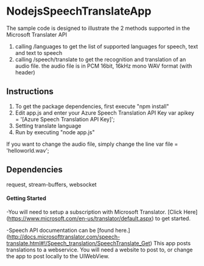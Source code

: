 ﻿# NodejsSpeechTranslateApp

The sample code is designed to illustrate the 2 methods supported in the Microsoft Translater API
1. calling /languages to get the list of supported languages for speech, text and text to speech
2. calling /speech/translate to get the recognition and translation of an audio file.  the audio file is in PCM 16bit, 16kHz mono WAV format (with header)

## Instructions
1. To get the package dependencies, first execute "npm install"
2. Edit app.js and enter your Azure Speech Translation API Key
var apikey = '[Azure Speech Translation API Key]';
3. Setting translate language
3. Run by executing "node app.js"

If you want to change the audio file, simply change the line
var file = 'helloworld.wav';

## Dependencies
request, stream-buffers, websocket

#### Getting Started
-You will need to setup a subscription with Microsoft Translator. [Click Here] (https://www.microsoft.com/en-us/translator/default.aspx) to get started.

-Speech API documentation can be [found here.] (http://docs.microsofttranslator.com/speech-translate.html#!/Speech_translation/SpeechTranslate_Get)
This app posts translations to a webservice. You will need a website to post to, or change the app to post locally to the UIWebView.
